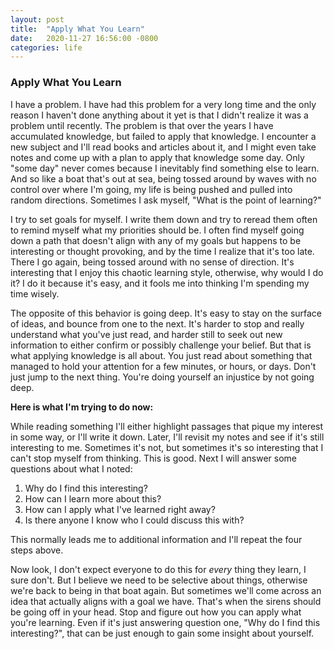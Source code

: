 ```yaml
---
layout: post
title:  "Apply What You Learn"
date:   2020-11-27 16:56:00 -0800
categories: life
---
```

### Apply What You Learn

I have a problem. I have had this problem for a very long time and the only reason I haven't done anything about it yet is that I didn't realize it was a problem until recently. The problem is that over the years I have accumulated knowledge, but failed to apply that knowledge. I encounter a new subject and I'll read books and articles about it, and I might even take notes and come up with a plan to apply that knowledge some day. Only "some day" never comes because I inevitably find something else to learn. And so like a boat that's out at sea, being tossed around by waves with no control over where I'm going, my life is being pushed and pulled into random directions. Sometimes I ask myself, "What is the point of learning?"

I try to set goals for myself. I write them down and try to reread them often to remind myself what my priorities should be. I often find myself going down a path that doesn't align with any of my goals but happens to be interesting or thought provoking, and by the time I realize that it's too late. There I go again, being tossed around with no sense of direction. It's interesting that I enjoy this chaotic learning style, otherwise, why would I do it? I do it because it's easy, and it fools me into thinking I'm spending my time wisely.

The opposite of this behavior is going deep. It's easy to stay on the surface of ideas, and bounce from one to the next. It's harder to stop and really understand what you've just read, and harder still to seek out new information to either confirm or possibly challenge your belief. But that is what applying knowledge is all about. You just read about something that managed to hold your attention for a few minutes, or hours, or days. Don't just jump to the next thing. You're doing yourself an injustice by not going deep.

**Here is what I'm trying to do now:**

While reading something I'll either highlight passages that pique my interest in some way, or I'll write it down. Later, I'll revisit my notes and see if it's still interesting to me. Sometimes it's not, but sometimes it's so interesting that I can't stop myself from thinking. This is good. Next I will answer some questions about what I noted:

1. Why do I find this interesting?
2. How can I learn more about this?
3. How can I apply what I've learned right away?
4. Is there anyone I know who I could discuss this with?

This normally leads me to additional information and I'll repeat the four steps above.

Now look, I don't expect everyone to do this for _every_ thing they learn, I sure don't. But I believe we need to be selective about things, otherwise we're back to being in that boat again. But sometimes we'll come across an idea that actually aligns with a goal we have. That's when the sirens should be going off in your head. Stop and figure out how you can apply what you're learning. Even if it's just answering question one, "Why do I find this interesting?", that can be just enough to gain some insight about yourself.
